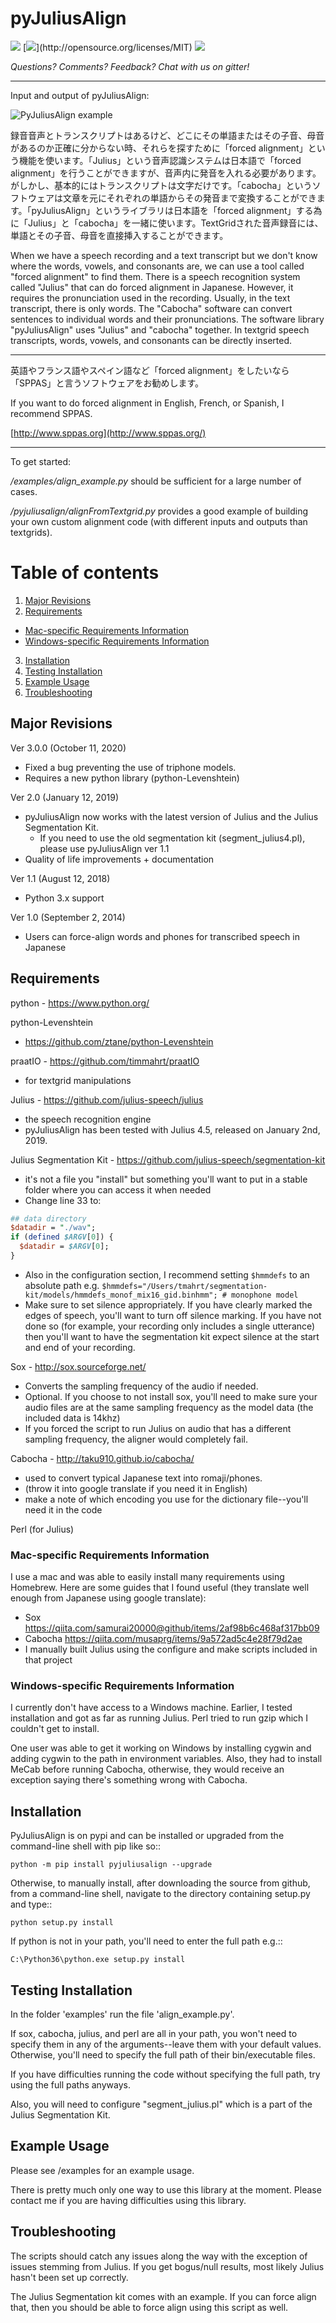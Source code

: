 
# pyJuliusAlign

 [![](https://badges.gitter.im/pyJuliusAlign/Lobby.svg)](https://gitter.im/pyJuliusAlign/Lobby?utm_source=badge&utm_medium=badge&utm_campaign=pr-badge&utm_content=badge) [![](https://img.shields.io/badge/license-MIT-blue.svg?)](http://opensource.org/licenses/MIT) [![](https://img.shields.io/pypi/v/pyjuliusalign.svg)](https://pypi.org/project/pyjuliusalign/)

*Questions?  Comments?  Feedback?  Chat with us on gitter!*

-----

Input and output of pyJuliusAlign:

![PyJuliusAlign example](./examples/files/pyjulius_example.png)

録音音声とトランスクリプトはあるけど、どこにその単語またはその子音、母音があるのか正確に分からない時、それらを探すために「forced alignment」という機能を使います。「Julius」という音声認識システムは日本語で「forced alignment」を行うことができますが、音声内に発音を入れる必要があります。がしかし、基本的にはトランスクリプトは文字だけです。「cabocha」というソフトウェアは文章を元にそれぞれの単語からその発音まで変換することができます。「pyJuliusAlign」というライブラリは日本語を「forced alignment」する為に「Julius」と「cabocha」を一緒に使います。TextGridされた音声録音には、単語とその子音、母音を直接挿入することができます。

When we have a speech recording and a text transcript but we don't know where the words, vowels, and consonants are, we can use a tool called "forced alignment" to find them. There is a speech recognition system called "Julius" that can do forced alignment in Japanese. However, it requires the pronunciation used in the recording. Usually, in the text transcript, there is only words. The "Cabocha" software can convert sentences to individual words and their pronunciations. The software library "pyJuliusAlign" uses "Julius" and "cabocha" together. In textgrid speech transcripts, words, vowels, and consonants can be directly inserted.

----

英語やフランス語やスペイン語など「forced alignment」をしたいなら「SPPAS」と言うソフトウェアをお勧めします。

If you want to do forced alignment in English, French, or Spanish, I recommend SPPAS.

[http://www.sppas.org](http://www.sppas.org/)


----

To get started:

*/examples/align_example.py* should be sufficient for a large number of cases.

*/pyjuliusalign/alignFromTextgrid.py* provides a good example of building your own custom alignment code (with different inputs and outputs than textgrids).  


# Table of contents
1. [Major Revisions](#major-revisions)
2. [Requirements](#requirements)
  * [Mac-specific Requirements Information](#mac-specific-requirements-information)
  * [Windows-specific Requirements Information](#windows-specific-requirements-information)
3. [Installation](#installation)
4. [Testing Installation](#testing-installation)
5. [Example Usage](#example-usage)
6. [Troubleshooting](#troubleshooting)


## Major Revisions

Ver 3.0.0 (October 11, 2020)
- Fixed a bug preventing the use of triphone models.
- Requires a new python library (python-Levenshtein)

Ver 2.0 (January 12, 2019)
- pyJuliusAlign now works with the latest version of Julius and the Julius Segmentation Kit.
  - If you need to use the old segmentation kit (segment_julius4.pl), please use pyJuliusAlign ver 1.1 
- Quality of life improvements + documentation

Ver 1.1 (August 12, 2018)
- Python 3.x support

Ver 1.0 (September 2, 2014)
- Users can force-align words and phones for transcribed speech in Japanese


## Requirements

python - https://www.python.org/

python-Levenshtein
- https://github.com/ztane/python-Levenshtein

praatIO - https://github.com/timmahrt/praatIO
 - for textgrid manipulations

Julius - https://github.com/julius-speech/julius
 - the speech recognition engine
 - pyJuliusAlign has been tested with Julius 4.5, released on January 2nd, 2019.

Julius Segmentation Kit - https://github.com/julius-speech/segmentation-kit
 - it's not a file you "install" but something you'll want to put in a stable folder where you can access it when needed
 - Change line 33 to:
  ```perl
  ## data directory
  $datadir = "./wav";
  if (defined $ARGV[0]) {
    $datadir = $ARGV[0];
  }
  ```
  - Also in the configuration section, I recommend setting `$hmmdefs` to an absolute path e.g. `$hmmdefs="/Users/tmahrt/segmentation-kit/models/hmmdefs_monof_mix16_gid.binhmm"; # monophone model`
  - Make sure to set silence appropriately.  If you have clearly marked the edges of speech, you'll want to turn off silence marking.  If you have not done so (for example, your recording only includes a single utterance) then you'll want to have the segmentation kit expect silence at the start and end of your recording.

Sox - http://sox.sourceforge.net/
 - Converts the sampling frequency of the audio if needed.
 - Optional.  If you choose to not install sox, you'll need to make sure your audio files are at the same sampling frequency as the model data (the included data is 14khz)
 - If you forced the script to run Julius on audio that has a different sampling frequency, the aligner would completely fail.

Cabocha - http://taku910.github.io/cabocha/ 
 - used to convert typical Japanese text into romaji/phones.
 - (throw it into google translate if you need it in English)
 - make a note of which encoding you use for the dictionary file--you'll need it in the code

Perl (for Julius)


### Mac-specific Requirements Information

I use a mac and was able to easily install many requirements using Homebrew.  Here are some guides that I found useful (they translate well enough from Japanese using google translate):
 - Sox https://qiita.com/samurai20000@github/items/2af98b6c468af317bb09
 - Cabocha https://qiita.com/musaprg/items/9a572ad5c4e28f79d2ae
 - I manually built Julius using the configure and make scripts included in that project


### Windows-specific Requirements Information

I currently don't have access to a Windows machine. Earlier, I tested installation and got as far as running Julius. Perl tried to run gzip which I couldn't get to install.

One user was able to get it working on Windows by installing cygwin and adding cygwin to the path in environment variables.  Also, they had to install MeCab before running Cabocha, otherwise, they would receive an exception saying there's something wrong with Cabocha.


## Installation

PyJuliusAlign is on pypi and can be installed or upgraded from the command-line shell with pip like so::

    python -m pip install pyjuliusalign --upgrade

Otherwise, to manually install, after downloading the source from github, from a command-line shell, navigate to the directory containing setup.py and type::

    python setup.py install

If python is not in your path, you'll need to enter the full path e.g.::

	C:\Python36\python.exe setup.py install


## Testing Installation

In the folder 'examples' run the file 'align_example.py'.

If sox, cabocha, julius, and perl are all in your path, you won't need to specify them in any of the arguments--leave them with your default values. Otherwise, you'll need to specify the full path of their bin/executable files.

If you have difficulties running the code without specifying the full path, try using the full paths anyways.

Also, you will need to configure "segment_julius.pl" which is a part of the Julius Segmentation Kit.


## Example Usage

Please see /examples for an example usage.

There is pretty much only one way to use this library at the moment. Please contact me if you are having difficulties using this library.


## Troubleshooting

The scripts should catch any issues along the way with the exception of  issues stemming from Julius.  If you get bogus/null results, most likely Julius hasn't been set up correctly.

The Julius Segmentation kit comes with an example.  If you can force align that, then you should be able to force align using this script as well.



